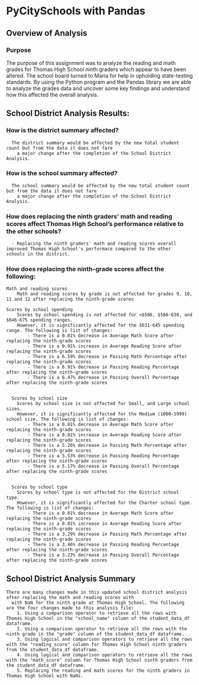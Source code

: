 # PyCitySchools with Pandas

## Overview of Analysis

### Purpose

The purpose of this assignment was to analyze the reading and math grades for Thomas High School
ninth graders which appear to have been altered. The school board turned to Maria for help in
upholding state-testing standards. By using the Python program and the Pandas library we are able to
analyze the grades data and uncover some key findings and understand how this affected the overall analysis. 

## School District Analysis Results:

### How is the district summary affected?
      The district summary would be affected by the new total student count but from the data it does not fare
        a major change after the completion of the School District Analysis.
 
### How is the school summary affected?
      The school summary would be affected by the new total student count but from the data it does not fare
        a major change after the completion of the School District Analysis.

### How does replacing the ninth graders’ math and reading scores affect Thomas High School’s performance relative to the other schools?
      - Replacing the ninth graders' math and reading scores overall improved Thomas High School's performace compared to the other
	schools in the district. 

### How does replacing the ninth-grade scores affect the following:
	Math and reading scores 
		Math and reading scores by grade is not affected for grades 9, 10, 11 and 12 after replacing the ninth-grade scores
      
	Scores by school spending
		Scores by school spending is not affected for <$586, $586-630, and $646-675 spending ranges.
	  	However, it is significantly affected for the $631-645 spending range. The following is list of changes:
	  		- There is a 0.01% decrease in Average Math Score after replacing the ninth-grade scores
			- There is a 0.01% increase in Average Reading Score after replacing the ninth-grade scores
			- There is a 6.59% decrease in Passing Math Percentage after replacing the ninth-grade scores
			- There is a 6.91% decrease in Passing Reading Percentage after replacing the ninth-grade scores
			- There is a 6.47% decrease in Passing Overall Percentage after replacing the ninth-grade scores


      Scores by school size
		Scores by school size is not affected for Small, and Large school sizes.
	  	However, it is significantly affected for the Medium (1000-1999) school size. The following is list of changes:
	  		- There is a 0.01% decrease in Average Math Score after replacing the ninth-grade scores
			- There is a 0.01% increase in Average Reading Score after replacing the ninth-grade scores
			- There is a 5.26% decrease in Passing Math Percentage after replacing the ninth-grade scores
			- There is a 5.53% decrease in Passing Reading Percentage after replacing the ninth-grade scores
			- There is a 5.17% decrease in Passing Overall Percentage after replacing the ninth-grade scores		


      Scores by school type
		Scores by school type is not affected for the District school type.
	  	However, it is significantly affected for the Charter school type. The following is list of changes:
	  		- There is a 0.01% decrease in Average Math Score after replacing the ninth-grade scores
			- There is a 0.01% increase in Average Reading Score after replacing the ninth-grade scores
			- There is a 3.29% decrease in Passing Math Percentage after replacing the ninth-grade scores
			- There is a 3.46% decrease in Passing Reading Percentage after replacing the ninth-grade scores
			- There is a 3.23% decrease in Passing Overall Percentage after replacing the ninth-grade scores	


## School District Analysis Summary
	There are many changes made in this updated school district analysis after replacing the math and reading scores with
	  with NaN for the ninth grade at Thomas High School. The following are the four changes made to this analysis file:
		1. Using a comparison operator to retrieve all the rows with Thomas High School in the "school_name" column of the student_data_df dataframe. 
		2. Using a comparison operator to retrieve all the rows with the ninth grade in the "grade" column of the student_data_df dataframe. 
		3. Using logical and comparison operators to retrieve all the rows with the "reading_score" column for Thomas High School ninth graders from the student_data_df dataframe. 
		4. Using logical and comparison operators to retrieve all the rows with the "math_score" column for Thomas High School ninth graders from the student_data_df dataframe. 
		5. Replacing the reading and math scores for the ninth graders in Thomas High School with NaNs.

       
